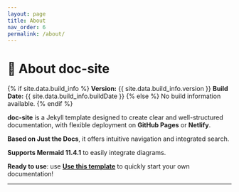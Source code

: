 ```yaml
---
layout: page
title: About
nav_order: 6
permalink: /about/
---
```


# 📌 About doc-site

{% if site.data.build_info %}
**Version:** {{ site.data.build_info.version }}
**Build Date:** {{ site.data.build_info.buildDate }}
{% else %}
No build information available.
{% endif %}

**doc-site** is a Jekyll template designed to create clear and well-structured documentation, with flexible deployment on **GitHub Pages** or **Netlify**.

**Based on Just the Docs**, it offers intuitive navigation and integrated search.

**Supports Mermaid 11.4.1** to easily integrate diagrams.

**Ready to use**: use **[Use this template](https://github.com/dsissoko/doc-site/generate)** to quickly start your own documentation!

---
